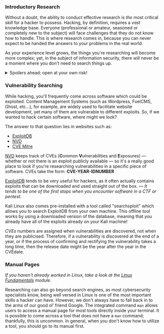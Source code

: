 ### Introductory Research

Without a doubt, the ability to conduct effective research is _the_ most critical skill for a hacker to possess. Hacking, by definition, requires a _vast_ knowledge base. Everyone (professional or amateur, seasoned or completely new to the subject) will face challenges that they do not know how to handle. This is where research comes in, because you can never expect to be handed the answers to your problems in the real world.

As your experience level grows, the things you're researching will become more complex; yet, in the subject of information security, there will never be a moment where you don't need to search things up.

<details>
<summary>Spoilers ahead; open at your own risk!</summary>
<br>
  
In the Burp Suite Program that ships with Kali Linux, what mode would you use to manually send a request (often repeating a captured request numerous times)?
	- Repeater mode
- What hash format are modern Windows login passwords stored in?
	- NTML Hash
- What are automated tasks called in Linux?
	- Cron jobs
- What number base could you use as a shorthand for base 2 (binary)?
	- Base 16
- If a password hash starts with `$6$`, what format is it (Unix variant)? 
	- SHA512crypt
</details>

### Vulnerability Searching

While hacking, you'll frequently come across software which could be exploited. Content Management Systems (such as Wordpress, FuelCMS, Ghost, etc...), for example, are widely used to facilitate website development, yet many of them are vulnerable to different exploits. So, if we wanted to hack certain software, where might we look?

The answer to that question lies in websites such as:

- [ExploitDB](https://www.exploit-db.com/)
- [NVD](https://nvd.nist.gov/vuln/search)
- [CVE Mitre](https://cve.mitre.org/)

[NVD](https://nvd.nist.gov/vuln/search) keeps track of CVEs (**C**ommon **V**ulnerabilities and **E**xposures) — whether or not there is an exploit publicly available — so it's a really good place to look if you're researching vulnerabilities in a specific piece of software. CVEs take the form: **CVE-YEAR-IDNUMBER**

[ExploitDB](https://www.exploit-db.com/) tends to be very useful for hackers, as it often actually contains exploits that can be downloaded and used straight out of the box. — *It tends to be one of the first stops when you encounter software in a CTF or pentest*. 

Kali Linux also comes pre-installed with a tool called "searchsploit" which allows you to search ExploitDB from your own machine. This offline tool works by using a downloaded version of the database, meaning that you already have all of the exploits already on your Kali machine!

*CVEs* numbers are assigned when vulnerabilities are discovered, not when they are publicised. Therefore, if a vulnerability is discovered at the end of a year, or if the process of confirming and rectifying the vulnerability takes a long time, then the release date might be the year after the year in the CVEdate.

### Manual Pages

_If you haven't already worked in Linux, take a look at the [Linux Fundamentals](https://tryhackme.com/module/linux-fundamentals) module._

Researching can also go beyond search engines, as most cybersecurity specialists know, being well versed in Linux is one of the most important skills a hacker can have. However, we don't always have to fall back in to the arms of our good ol' friend Google. The integrated command `man` allows users to access a manual page for most tools directly inside your terminal. It is possible to come across a tool that does not have a `man` command; thankfully, this is uncommon. In general, when you don't know how to utilize a tool, you should go to its manual first.
